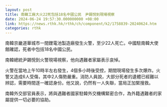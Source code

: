```yaml
---
layout: post
title: 南韓工廠大火22死包括18名中國公民　尹錫悅到現場視察
date: 2024-06-24 19:57:30.000000000 +08:00
link: https://news.rthk.hk/rthk/ch/component/k2/1758839-20240624.htm
categories: rthk
---
```


南韓京畿道華城市一間鋰電池製造廠發生火警，至少22人死亡。中國駐南韓大使館確認，死者中包括18名中國公民。

南韓總統尹錫悅到火警現場視察，他向遇難者家屬表示哀悼。

火警在當地上午10時半左右發生，4個多小時後受控，期間現場發生多次爆炸。火警又造成6人受傷，其中2人傷勢嚴重。消防人員說，大部分死者的遺體已經難以辨認，需要時間逐一確認身份。他又說，仍然有一人失聯，當局正加緊搜救。

南韓外交部官員表示，將與遇難者國家駐韓外交機構緊密合作，為外籍遇難者的家屬提供一切必要的協助。
